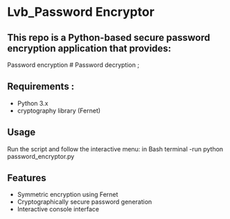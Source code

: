 # Lvb_Password Encryptor

## This repo is a Python-based secure password encryption application that provides:
Password encryption # Password decryption ;

## Requirements :
- Python 3.x
- cryptography library (Fernet)
## Usage
Run the script and follow the interactive menu:
in Bash terminal -run 
python password_encryptor.py

## Features
- Symmetric encryption using Fernet
- Cryptographically secure password generation
- Interactive console interface
